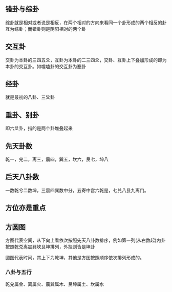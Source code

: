 ## 错卦与综卦

综卦就是相对或者说是相反，在两个相对的方向来看同一个卦形成的两个相反的卦互为综卦；而错卦则是阴阳相对的两个卦

## 交互卦

交卦为本卦的三四五爻，互卦为本卦的二三四爻，交卦、互卦上下叠加形成的即为本卦的交互卦。如噬嗑卦的交互卦为蹇卦

## 经卦

就是最初的八卦、三爻卦

## 重卦、别卦

即六爻卦，指的是两个卦堆叠起来

## 先天卦数

乾一，兑二，离三，震四，巽五，坎六，艮七，坤八

## 后天八卦数				

一数乾兮二数坤，三震四巽数中分，五寄中宫六乾是，七兑八艮九离门。

## 方位亦是重点

## 方圆图

方图代表空间，从下向上看依次按照先天八卦数排序，例如第一列(从右数起)内卦按照乾兑离震巽坎艮坤排列，外挂则皆是坤卦

圆图代表时间，其上下为乾坤，其他是方图按照顺序依次排列形成的。

### 八卦与五行                              

乾兑属金、离属火、震巽属木、艮坤属土、坎属水																																																																																																															

​																																																																																																																																																																																																																												

